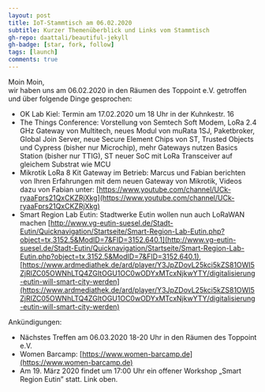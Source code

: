 ```yaml
---
layout: post
title: IoT-Stammtisch am 06.02.2020
subtitle: Kurzer Themenüberblick und Links vom Stammtisch
gh-repo: daattali/beautiful-jekyll
gh-badge: [star, fork, follow]
tags: [launch]
comments: true
---
```


Moin Moin,  
wir haben uns am 06.02.2020 in den Räumen des Toppoint e.V. getroffen und über folgende Dinge gesprochen:

* OK Lab Kiel: Termin am 17.02.2020 um 18 Uhr in der Kuhnkestr. 16
* The Things Conference: Vorstellung von Semtech Soft Modem, LoRa 2.4 GHz Gateway von Multitech, neues Modul von muRata 1SJ, Paketbroker, Global Join Server, neue Secure Element Chips von ST, Trusted Objects und Cypress (bisher nur Microchip), mehr Gateways nutzen Basics Station (bisher nur TTIG), ST neuer SoC mit LoRa Transceiver auf gleichem Substrat wie MCU
* Mikrotik LoRa 8 Kit Gateway im Betrieb: Marcus und Fabian berichten von Ihren Erfahrungen mit dem neuen Gateway von Mikrotik, Videos dazu von Fabian unter: [https://www.youtube.com/channel/UCk-ryaaFprs21QxCKZRjXkg](https://www.youtube.com/channel/UCk-ryaaFprs21QxCKZRjXkg)
* Smart Region Lab Eutin: Stadtwerke Eutin wollen nun auch LoRaWAN machen 
[http://www.vg-eutin-suesel.de/Stadt-Eutin/Quicknavigation/Startseite/Smart-Region-Lab-Eutin.php?object=tx,3152.5&ModID=7&FID=3152.640.1](http://www.vg-eutin-suesel.de/Stadt-Eutin/Quicknavigation/Startseite/Smart-Region-Lab-Eutin.php?object=tx,3152.5&ModID=7&FID=3152.640.1),  [https://www.ardmediathek.de/ard/player/Y3JpZDovL25kci5kZS81OWI5ZjRlZC05OWNhLTQ4ZGItOGU1OC0wODYxMTcxNjkwYTY/digitalisierung-eutin-will-smart-city-werden](https://www.ardmediathek.de/ard/player/Y3JpZDovL25kci5kZS81OWI5ZjRlZC05OWNhLTQ4ZGItOGU1OC0wODYxMTcxNjkwYTY/digitalisierung-eutin-will-smart-city-werden)

Ankündigungen:
* Nächstes Treffen am 06.03.2020 18-20 Uhr in den Räumen des Toppoint e.V.
* Women Barcamp: [https://www.women-barcamp.de](https://www.women-barcamp.de)
* Am 19. März 2020 findet um 17:00 Uhr ein offener Workshop „Smart Region Eutin” statt. Link oben.
